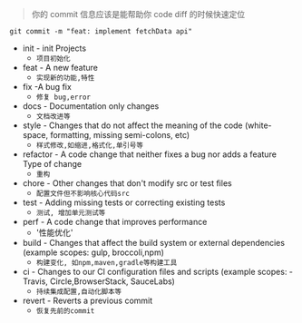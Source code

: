 

> 你的 commit 信息应该是能帮助你 code diff 的时候快速定位

`git commit -m "feat: implement fetchData api"`

-   init - init Projects
    -   `项目初始化`
-   feat - A new feature
    -   `实现新的功能,特性`
-   fix -A bug fix
    -   `修复 bug,error`
-   docs - Documentation only changes
    -   `文档改进等`
-   style - Changes that do not affect the meaning of the code (white-space, formatting, missing semi-colons, etc)
    -   `样式修改,如缩进,格式化,单引号等`
-   refactor - A code change that neither fixes a bug nor adds a feature Type of change
    -   `重构`
-   chore - Other changes that don't modify src or test files
    -   `配置文件但不影响核心代码src`
-   test - Adding missing tests or correcting existing tests
    -   `测试, 增加单元测试等`
-   perf - A code change that improves performance
    -   '性能优化'
-   build - Changes that affect the build system or external dependencies (example scopes: gulp, broccoli,npm)
    -   `构建变化, 如npm,maven,gradle等构建工具`
-   ci - Changes to our Cl configuration files and scripts (example scopes: - Travis, Circle,BrowserStack, SauceLabs)
    -   `持续集成配置,自动化脚本等`
-   revert - Reverts a previous commit
    -   `恢复先前的commit`